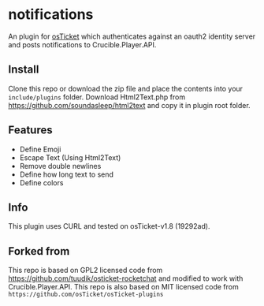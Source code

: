 notifications
==============
An plugin for [osTicket](https://osticket.com) which authenticates against an oauth2 identity server and posts notifications to Crucible.Player.API.

Install
--------
Clone this repo or download the zip file and place the contents into your `include/plugins` folder.
Download Html2Text.php from https://github.com/soundasleep/html2text and copy it in plugin root folder.

Features
--------
* Define Emoji
* Escape Text (Using Html2Text)
* Remove double newlines
* Define how long text to send
* Define colors

Info
------
This plugin uses CURL and tested on osTicket-v1.8 (19292ad).

Forked from
------
This repo is based on GPL2 licensed code from https://github.com/tuudik/osticket-rocketchat and modified to work with Crucible.Player.API.
This repo is also based on MIT licensed code from `https://github.com/osTicket/osTicket-plugins`

